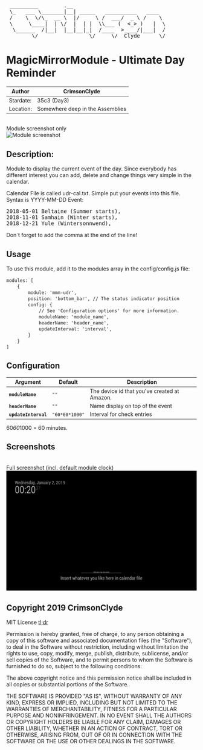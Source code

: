 <pre>
 _________        .__
 \_   ___ \_______|__| _____   __________   ____
 /    \  \/\_  __ \  |/     \ /  ___/  _ \ /    \
 \     \____|  | \/  |  | |  \\___ (  <_> )   |  \
  \______  /|__|  |__|__|_|  /____  >____/|___|  /
        \/                \/     \/  Clyde      \/ </pre>


# MagicMirrorModule - Ultimate Day Reminder

| Author | CrimsonClyde |
| --- |---|
|Stardate:   |35c3 (Day3)   |
|Location:   | Somewhere deep in the Assemblies   |



<br>Module screenshot only</br>
![Module screenshot](https:///raw.githubusercontent.com/crimsonclyde/MMM-UDR/master/screenshots/MagicMirror%C2%B2-UDR_solo.png)



## Description:
Module to display the current event of the day. Since everybody has different interest you can add, delete and change things very simple in the calendar.

Calendar File is called udr-cal.txt. Simple put your events into this file.
Syntax is YYYY-MM-DD Event:

<pre>
2018-05-01 Beltaine (Summer starts),
2018-11-01 Samhain (Winter starts),
2018-12-21 Yule (Wintersonnwend),
</pre>

Don´t forget to add the comma at the end of the line!


## Usage
To use this module, add it to the modules array in the config/config.js file:

```
modules: [
	{
		module: 'mmm-udr',
		position: 'bottom_bar', // The status indicator position
		config: {
		    // See 'Configuration options' for more information.
		    moduleName: 'module_name',
		    headerName: 'header_name',
		    updateInterval: 'interval',
		}
	}
]
```

## Configuration

| Argument | Default | Description |
|---|---|---|
| **`moduleName`** | `""` | The device id  that you've created at Amazon. |
| **`headerName`** | `""` | Name display on top of the event |
| **`updateInterval`** | `"60*60*1000"` | Interval for check entries |

60*60*1000 = 60 minutes.

##  Screenshots
<br>Full screenshot (incl. default module clock)</br>
![Full screen screenshot](/screenshots/MagicMirror%C2%B2-UDR_full.png)


## Copyright 2019 CrimsonClyde

MIT License [tl;dr](https://tldrlegal.com/license/mit-license)

Permission is hereby granted, free of charge, to any person obtaining a copy of this software and associated documentation files (the "Software"), to deal in the Software without restriction, including without limitation the rights to use, copy, modify, merge, publish, distribute, sublicense, and/or sell copies of the Software, and to permit persons to whom the Software is furnished to do so, subject to the following conditions:

The above copyright notice and this permission notice shall be included in all copies or substantial portions of the Software.

THE SOFTWARE IS PROVIDED "AS IS", WITHOUT WARRANTY OF ANY KIND, EXPRESS OR IMPLIED, INCLUDING BUT NOT LIMITED TO THE WARRANTIES OF MERCHANTABILITY, FITNESS FOR A PARTICULAR PURPOSE AND NONINFRINGEMENT. IN NO EVENT SHALL THE AUTHORS OR COPYRIGHT HOLDERS BE LIABLE FOR ANY CLAIM, DAMAGES OR OTHER LIABILITY, WHETHER IN AN ACTION OF CONTRACT, TORT OR OTHERWISE, ARISING FROM, OUT OF OR IN CONNECTION WITH THE SOFTWARE OR THE USE OR OTHER DEALINGS IN THE SOFTWARE.
